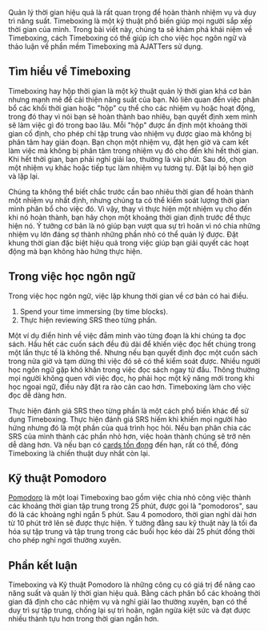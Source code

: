 Quản lý thời gian hiệu quả là rất quan trọng để hoàn thành nhiệm vụ và duy trì năng suất. Timeboxing là một kỹ thuật phổ biến giúp mọi người sắp xếp thời gian của mình. Trong bài viết này, chúng ta sẽ khám phá khái niệm về Timeboxing, cách Timeboxing có thể giúp ích cho việc học ngôn ngữ và thảo luận về phần mềm Timeboxing mà AJATTers sử dụng.


## Tìm hiểu về Timeboxing
 
Timeboxing hay hộp thời gian là một kỹ thuật quản lý thời gian khá cơ bản nhưng mạnh mẽ để cải thiện năng suất của bạn. Nó liên quan đến việc phân bổ các khối thời gian hoặc "hộp" cụ thể cho các nhiệm vụ hoặc hoạt động, trong đó thay vì nói bạn sẽ hoàn thành bao nhiêu, bạn quyết định xem mình sẽ làm việc gì đó trong bao lâu. Mỗi "hộp" được ấn định một khoảng thời gian cố định, cho phép chỉ tập trung vào nhiệm vụ được giao mà không bị phân tâm hay gián đoạn. Bạn chọn một nhiệm vụ, đặt hẹn giờ và cam kết làm việc mà không bị phân tâm trong nhiệm vụ đó cho đến khi hết thời gian. Khi hết thời gian, bạn phải nghỉ giải lao, thường là vài phút. Sau đó, chọn một nhiệm vụ khác hoặc tiếp tục làm nhiệm vụ tương tự. Đặt lại bộ hẹn giờ và lặp lại.

Chúng ta không thể biết chắc trước cần bao nhiêu thời gian để hoàn thành một nhiệm vụ nhất định, nhưng chúng ta có thể kiểm soát lượng thời gian mình phân bổ cho việc đó. Vì vậy, thay vì thực hiện một nhiệm vụ cho đến khi nó hoàn thành, bạn hãy chọn một khoảng thời gian định trước để thực hiện nó. Ý tưởng cơ bản là nó giúp bạn vượt qua sự trì hoãn vì nó chia những nhiệm vụ lớn đáng sợ thành những phần nhỏ có thể quản lý được. Đặt khung thời gian đặc biệt hiệu quả trong việc giúp bạn giải quyết các hoạt động mà bạn không hào hứng thực hiện.

## Trong việc học ngôn ngữ

Trong việc học ngôn ngữ, việc lập khung thời gian về cơ bản có hai điều.

1. Spend your time immersing (by time blocks).
2. Thực hiện reviewing SRS theo từng phần.

Một ví dụ điển hình về việc đắm mình vào từng đoạn là khi chúng ta đọc sách. Hầu hết các cuốn sách đều đủ dài để khiến việc đọc hết chúng trong một lần thực tế là không thể. Nhưng nếu bạn quyết định đọc một cuốn sách trong nửa giờ và tạm dừng thì việc đó sẽ có thể kiểm soát được. Nhiều người học ngôn ngữ gặp khó khăn trong việc đọc sách ngay từ đầu. Thông thường mọi người không quen với việc đọc, họ phải học một kỹ năng mới trong khi học ngoại ngữ, điều này đặt ra rào cản cao hơn. Timeboxing làm cho việc đọc dễ dàng hơn.

Thực hiện đánh giá SRS theo từng phần là một cách phổ biến khác để sử dụng Timeboxing. Thực hiện đánh giá SRS hiếm khi khiến mọi người hào hứng nhưng đó là một phần của quá trình học hỏi. Nếu bạn phân chia các SRS của mình thành các phần nhỏ hơn, việc hoàn thành chúng sẽ trở nên dễ dàng hơn. Và nếu bạn có [cards tồn đọng](https://tatsumoto-ren.github.io/blog/how-to-review.html#fight-backlogs) đến hạn, rất có thể, đóng Timeboxing là chiến thuật duy nhất còn lại.


## Kỹ thuật Pomodoro

[Pomodoro](https://en.wikipedia.org/wiki/Pomodoro_Technique) là một loại Timeboxing bao gồm việc chia nhỏ công việc thành các khoảng thời gian tập trung trong 25 phút, được gọi là "pomodoros", sau đó là các khoảng nghỉ ngắn 5 phút. Sau 4 pomodoro, thời gian nghỉ dài hơn từ 10 phút trở lên sẽ được thực hiện. Ý tưởng đằng sau kỹ thuật này là tối đa hóa sự tập trung và tập trung trong các buổi học kéo dài 25 phút đồng thời cho phép nghỉ ngơi thường xuyên.


## Phần kết luận

Timeboxing và Kỹ thuật Pomodoro là những công cụ có giá trị để nâng cao năng suất và quản lý thời gian hiệu quả. Bằng cách phân bổ các khoảng thời gian đã định cho các nhiệm vụ và nghỉ giải lao thường xuyên, bạn có thể duy trì sự tập trung, chống lại sự trì hoãn, ngăn ngừa kiệt sức và đạt được nhiều thành tựu hơn trong thời gian ngắn hơn. 

